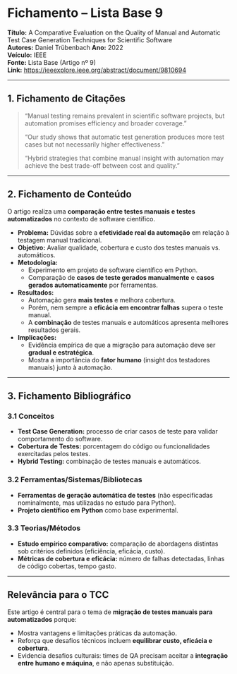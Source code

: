 # Fichamento – Lista Base 9
**Título:** A Comparative Evaluation on the Quality of Manual and Automatic Test Case Generation Techniques for Scientific Software  
**Autores:** Daniel Trübenbach 
**Ano:** 2022  
**Veículo:** IEEE  
**Fonte:** Lista Base (Artigo nº 9)  
**Link:** https://ieeexplore.ieee.org/abstract/document/9810694  

---

## 1. Fichamento de Citações
> “Manual testing remains prevalent in scientific software projects, but automation promises efficiency and broader coverage.”  
>  
> “Our study shows that automatic test generation produces more test cases but not necessarily higher effectiveness.”  
>  
> “Hybrid strategies that combine manual insight with automation may achieve the best trade-off between cost and quality.”

---

## 2. Fichamento de Conteúdo
O artigo realiza uma **comparação entre testes manuais e testes automatizados** no contexto de software científico.  
- **Problema:** Dúvidas sobre a **efetividade real da automação** em relação à testagem manual tradicional.  
- **Objetivo:** Avaliar qualidade, cobertura e custo dos testes manuais vs. automáticos.  
- **Metodologia:**  
  - Experimento em projeto de software científico em Python.  
  - Comparação de **casos de teste gerados manualmente** e **casos gerados automaticamente** por ferramentas.  
- **Resultados:**  
  - Automação gera **mais testes** e melhora cobertura.  
  - Porém, nem sempre a **eficácia em encontrar falhas** supera o teste manual.  
  - A **combinação** de testes manuais e automáticos apresenta melhores resultados gerais.  
- **Implicações:**  
  - Evidência empírica de que a migração para automação deve ser **gradual e estratégica**.  
  - Mostra a importância do **fator humano** (insight dos testadores manuais) junto à automação.  

---

## 3. Fichamento Bibliográfico

### 3.1 Conceitos
- **Test Case Generation:** processo de criar casos de teste para validar comportamento do software.  
- **Cobertura de Testes:** porcentagem do código ou funcionalidades exercitadas pelos testes.  
- **Hybrid Testing:** combinação de testes manuais e automáticos.  

### 3.2 Ferramentas/Sistemas/Bibliotecas
- **Ferramentas de geração automática de testes** (não especificadas nominalmente, mas utilizadas no estudo para Python).  
- **Projeto científico em Python** como base experimental.  

### 3.3 Teorias/Métodos
- **Estudo empírico comparativo:** comparação de abordagens distintas sob critérios definidos (eficiência, eficácia, custo).  
- **Métricas de cobertura e eficácia:** número de falhas detectadas, linhas de código cobertas, tempo gasto.  

---

## Relevância para o TCC
Este artigo é central para o tema de **migração de testes manuais para automatizados** porque:  
- Mostra vantagens e limitações práticas da automação.  
- Reforça que desafios técnicos incluem **equilibrar custo, eficácia e cobertura**.  
- Evidencia desafios culturais: times de QA precisam aceitar a **integração entre humano e máquina**, e não apenas substituição.  

